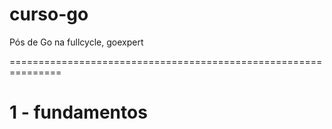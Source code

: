 # curso-go
Pós de Go na fullcycle, goexpert

===============================================================

# 1 - fundamentos



